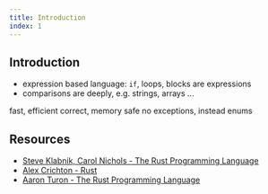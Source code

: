 ```yaml
---
title: Introduction
index: 1
---
```


## Introduction

- expression based language: `if`, loops, blocks are expressions
- comparisons are deeply, e.g. strings, arrays
...

fast, efficient
correct, memory safe 
no exceptions, instead enums



## Resources

- [Steve Klabnik, Carol Nichols - The Rust Programming Language](https://doc.rust-lang.org/book/)
- [Alex Crichton - Rust](https://youtube.com/watch?v=agzf6ftEsLU)
- [Aaron Turon - The Rust Programming Language](https://youtube.com/watch?v=O5vzLKg7y-k)
